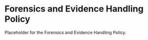 # Forensics and Evidence Handling Policy

Placeholder for the Forensics and Evidence Handling Policy.
